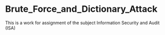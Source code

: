 # Brute_Force_and_Dictionary_Attack
This is a work for assignment of the subject Information Security and Audit (ISA)
